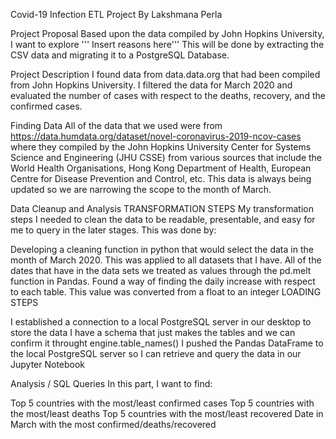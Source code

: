 Covid-19 Infection ETL Project
By Lakshmana Perla

Project Proposal
Based upon the data compiled by John Hopkins University, I want to explore ''' Insert reasons here''' This will be done by extracting the CSV data and migrating it to a PostgreSQL Database.

Project Description
I found data from data.data.org that had been compiled from John Hopkins University. I filtered the data for March 2020 and evaluated the number of cases with respect to the deaths, recovery, and the confirmed cases.

Finding Data
All of the data that we used were from https://data.humdata.org/dataset/novel-coronavirus-2019-ncov-cases where they compiled by the John Hopkins University Center for Systems Science and Engineering (JHU CSSE) from various sources that include the World Health Organisations, Hong Kong Department of Health, European Centre for Disease Prevention and Control, etc. This data is always being updated so we are narrowing the scope to the month of March.

Data Cleanup and Analysis
TRANSFORMATION STEPS My transformation steps I needed to clean the data to be readable, presentable, and easy for me to query in the later stages. This was done by:

Developing a cleaning function in python that would select the data in the month of March 2020. This was applied to all datasets that I have.
All of the dates that have in the data sets we treated as values through the pd.melt function in Pandas.
Found a way of finding the daily increase with respect to each table. This value was converted from a float to an integer
LOADING STEPS

I established a connection to a local PostgreSQL server in our desktop to store the data
I have a schema that just makes the tables and we can confirm it throught engine.table_names()
I pushed the Pandas DataFrame to the local PostgreSQL server so I can retrieve and query the data in our Jupyter Notebook

Analysis / SQL Queries In this part, I want to find:

Top 5 countries with the most/least confirmed cases
Top 5 countries with the most/least deaths
Top 5 countries with the most/least recovered
Date in March with the most confirmed/deaths/recovered
